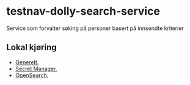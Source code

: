 # testnav-dolly-search-service
Service som forvalter søking på personer basert på innsendte kriterier

## Lokal kjøring
* [Generelt.](../../docs/modules/ROOT/pages/local/local_general.adoc)
* [Secret Manager.](../../docs/modules/ROOT/pages/local/local_secretmanager.adoc)
* [OpenSearch.](../../docs/modules/ROOT/pages/local/local_opensearch.adoc)

